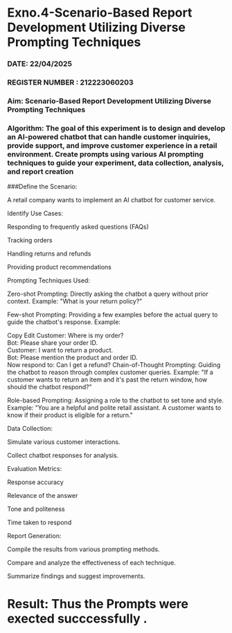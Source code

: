 # Exno.4-Scenario-Based Report Development Utilizing Diverse Prompting Techniques
### DATE: 22/04/2025                                                                           
### REGISTER NUMBER : 212223060203
### Aim: Scenario-Based Report Development Utilizing Diverse Prompting Techniques
### Algorithm:  The goal of this experiment is to design and develop an AI-powered chatbot that can handle customer inquiries, provide support, and improve customer experience in a retail environment. Create prompts using various AI prompting techniques to guide your experiment, data collection, analysis, and report creation
###Define the Scenario:

A retail company wants to implement an AI chatbot for customer service.

Identify Use Cases:

Responding to frequently asked questions (FAQs)

Tracking orders

Handling returns and refunds

Providing product recommendations

Prompting Techniques Used:

Zero-shot Prompting:
Directly asking the chatbot a query without prior context.
Example: "What is your return policy?"

Few-shot Prompting:
Providing a few examples before the actual query to guide the chatbot's response.
Example:

Copy
Edit
Customer: Where is my order?  
Bot: Please share your order ID.  
Customer: I want to return a product.  
Bot: Please mention the product and order ID.  
Now respond to: Can I get a refund?
Chain-of-Thought Prompting:
Guiding the chatbot to reason through complex customer queries.
Example:
"If a customer wants to return an item and it's past the return window, how should the chatbot respond?"

Role-based Prompting:
Assigning a role to the chatbot to set tone and style.
Example:
"You are a helpful and polite retail assistant. A customer wants to know if their product is eligible for a return."

Data Collection:

Simulate various customer interactions.

Collect chatbot responses for analysis.

Evaluation Metrics:

Response accuracy

Relevance of the answer

Tone and politeness

Time taken to respond

Report Generation:

Compile the results from various prompting methods.

Compare and analyze the effectiveness of each technique.

Summarize findings and suggest improvements.








# Result: Thus the Prompts were exected succcessfully .

